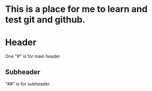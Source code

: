 # This is a place for me to learn and test git and github.

  # Header
  One "#" is for main header
  
  ## Subheader
  "##" is for subheader.